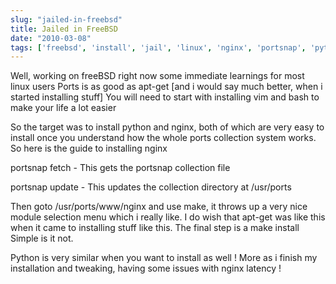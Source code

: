 ```yaml
---
slug: "jailed-in-freebsd"
title: Jailed in FreeBSD
date: "2010-03-08"
tags: ['freebsd', 'install', 'jail', 'linux', 'nginx', 'portsnap', 'python']
---
```

Well, working on freeBSD right now some immediate learnings for most linux users
Ports is as good as apt-get [and i would say much better, when i started installing stuff]
	You will need to start with installing vim and bash to make your life a lot easier

So the target was to install python and nginx, both of which are very easy to install once you understand how the whole ports collection system works. So here is the guide to installing nginx

portsnap fetch - This gets the portsnap collection file

portsnap update - This updates the collection directory at /usr/ports

Then goto /usr/ports/www/nginx and use make, it throws up a very nice module selection menu which i really like. I do wish that apt-get was like this when it came to installing stuff like this. The final step is a make install Simple is it not.

Python is very similar when you want to install as well ! More as i finish my installation and tweaking, having some issues with nginx latency !
